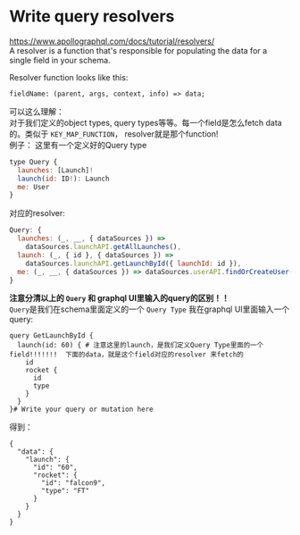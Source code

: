 # Write query resolvers
https://www.apollographql.com/docs/tutorial/resolvers/   
A resolver is a function that's responsible for populating the data for a single field in your schema.    

Resolver function looks like this:   
```
fieldName: (parent, args, context, info) => data;
```
可以这么理解：   
对于我们定义的object types, query types等等。每一个field是怎么fetch data的。类似于 `KEY_MAP_FUNCTION`， resolver就是那个function!    
例子：
这里有一个定义好的Query type
```js
type Query {
  launches: [Launch]!
  launch(id: ID!): Launch
  me: User
}
```
对应的resolver:   
```js
Query: {
  launches: (_, __, { dataSources }) =>
    dataSources.launchAPI.getAllLaunches(),
  launch: (_, { id }, { dataSources }) =>
    dataSources.launchAPI.getLaunchById({ launchId: id }),
  me: (_, __, { dataSources }) => dataSources.userAPI.findOrCreateUser()
}
```

**注意分清以上的 `Query` 和 graphql UI里输入的query的区别！！**   
`Query`是我们在schema里面定义的一个 `Query Type`
我在graphql UI里面输入一个query:   
```
query GetLaunchById {
  launch(id: 60) { # 注意这里的launch，是我们定义Query Type里面的一个field!!!!!!!  下面的data，就是这个field对应的resolver 来fetch的  
    id
    rocket {
      id
      type
    }
  }
}# Write your query or mutation here
```
得到：   
```
{
  "data": {
    "launch": {
      "id": "60",
      "rocket": {
        "id": "falcon9",
        "type": "FT"
      }
    }
  }
}
```
